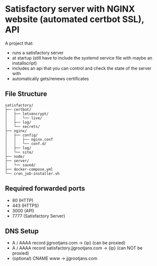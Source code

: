 # Satisfactory server with NGINX website (automated certbot SSL), API

A project that:

- runs a satisfactory server
- at startup (still have to include the systemd service file with maybe an installscript)
- includes an api that you can control and check the state of the server with
- automatically gets/renews certificates

## File Structure

    satisfactory/
    ├── certbot/
    │   ├── letsencrypt/
    │   │   └── live/
    │   ├── log/
    │   └── secrets/
    ├── nginx/
    │   ├── config/
    │   │   ├── nginx.conf
    │   │   └── conf.d/
    │   ├── log/
    │   └── site/
    ├── node/
    ├── server/
    │   └── saved/
    ├── docker-compose.yml
    └── cron_job-installer.sh

## Required forwarded ports

- 80 (HTTP)
- 443 (HTTPS)
- 3000 (API)
- 7777 (Satisfactory Server)

## DNS Setup

- A / AAAA record jjgrootjans.com -> {ip} (can be proxied)
- A / AAAA record satisfactory.jjgrootjans.com -> {ip} (can NOT be proxied)
- (optional) CNAME www -> jjgrootjans.com
